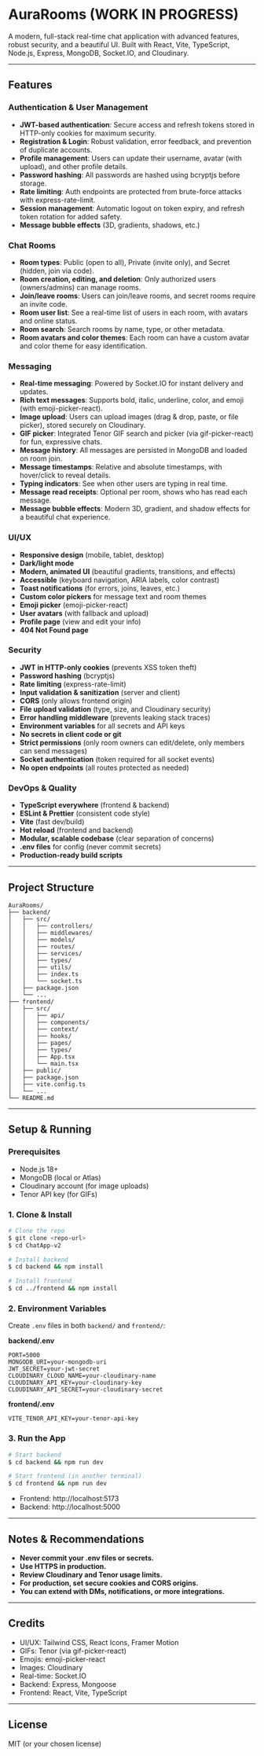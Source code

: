 # AuraRooms (WORK IN PROGRESS)

A modern, full-stack real-time chat application with advanced features, robust security, and a beautiful UI. Built with React, Vite, TypeScript, Node.js, Express, MongoDB, Socket.IO, and Cloudinary.

---

## Features

### Authentication & User Management

- **JWT-based authentication**: Secure access and refresh tokens stored in HTTP-only cookies for maximum security.
- **Registration & Login**: Robust validation, error feedback, and prevention of duplicate accounts.
- **Profile management**: Users can update their username, avatar (with upload), and other profile details.
- **Password hashing**: All passwords are hashed using bcryptjs before storage.
- **Rate limiting**: Auth endpoints are protected from brute-force attacks with express-rate-limit.
- **Session management**: Automatic logout on token expiry, and refresh token rotation for added safety.
- **Message bubble effects** (3D, gradients, shadows, etc.)

### Chat Rooms

- **Room types**: Public (open to all), Private (invite only), and Secret (hidden, join via code).
- **Room creation, editing, and deletion**: Only authorized users (owners/admins) can manage rooms.
- **Join/leave rooms**: Users can join/leave rooms, and secret rooms require an invite code.
- **Room user list**: See a real-time list of users in each room, with avatars and online status.
- **Room search**: Search rooms by name, type, or other metadata.
- **Room avatars and color themes**: Each room can have a custom avatar and color theme for easy identification.

### Messaging

- **Real-time messaging**: Powered by Socket.IO for instant delivery and updates.
- **Rich text messages**: Supports bold, italic, underline, color, and emoji (with emoji-picker-react).
- **Image upload**: Users can upload images (drag & drop, paste, or file picker), stored securely on Cloudinary.
- **GIF picker**: Integrated Tenor GIF search and picker (via gif-picker-react) for fun, expressive chats.
- **Message history**: All messages are persisted in MongoDB and loaded on room join.
- **Message timestamps**: Relative and absolute timestamps, with hover/click to reveal details.
- **Typing indicators**: See when other users are typing in real time.
- **Message read receipts**: Optional per room, shows who has read each message.
- **Message bubble effects**: Modern 3D, gradient, and shadow effects for a beautiful chat experience.

### UI/UX

- **Responsive design** (mobile, tablet, desktop)
- **Dark/light mode**
- **Modern, animated UI** (beautiful gradients, transitions, and effects)
- **Accessible** (keyboard navigation, ARIA labels, color contrast)
- **Toast notifications** (for errors, joins, leaves, etc.)
- **Custom color pickers** for message text and room themes
- **Emoji picker** (emoji-picker-react)
- **User avatars** (with fallback and upload)
- **Profile page** (view and edit your info)
- **404 Not Found page**

### Security

- **JWT in HTTP-only cookies** (prevents XSS token theft)
- **Password hashing** (bcryptjs)
- **Rate limiting** (express-rate-limit)
- **Input validation & sanitization** (server and client)
- **CORS** (only allows frontend origin)
- **File upload validation** (type, size, and Cloudinary security)
- **Error handling middleware** (prevents leaking stack traces)
- **Environment variables** for all secrets and API keys
- **No secrets in client code or git**
- **Strict permissions** (only room owners can edit/delete, only members can send messages)
- **Socket authentication** (token required for all socket events)
- **No open endpoints** (all routes protected as needed)

### DevOps & Quality

- **TypeScript everywhere** (frontend & backend)
- **ESLint & Prettier** (consistent code style)
- **Vite** (fast dev/build)
- **Hot reload** (frontend and backend)
- **Modular, scalable codebase** (clear separation of concerns)
- **.env files** for config (never commit secrets)
- **Production-ready build scripts**

---

## Project Structure

```
AuraRooms/
├── backend/
│   ├── src/
│   │   ├── controllers/
│   │   ├── middlewares/
│   │   ├── models/
│   │   ├── routes/
│   │   ├── services/
│   │   ├── types/
│   │   ├── utils/
│   │   ├── index.ts
│   │   └── socket.ts
│   ├── package.json
│   └── ...
├── frontend/
│   ├── src/
│   │   ├── api/
│   │   ├── components/
│   │   ├── context/
│   │   ├── hooks/
│   │   ├── pages/
│   │   ├── types/
│   │   ├── App.tsx
│   │   └── main.tsx
│   ├── public/
│   ├── package.json
│   ├── vite.config.ts
│   └── ...
└── README.md
```

---

## Setup & Running

### Prerequisites

- Node.js 18+
- MongoDB (local or Atlas)
- Cloudinary account (for image uploads)
- Tenor API key (for GIFs)

### 1. Clone & Install

```bash
# Clone the repo
$ git clone <repo-url>
$ cd ChatApp-v2

# Install backend
$ cd backend && npm install

# Install frontend
$ cd ../frontend && npm install
```

### 2. Environment Variables

Create `.env` files in both `backend/` and `frontend/`:

**backend/.env**

```
PORT=5000
MONGODB_URI=your-mongodb-uri
JWT_SECRET=your-jwt-secret
CLOUDINARY_CLOUD_NAME=your-cloudinary-name
CLOUDINARY_API_KEY=your-cloudinary-key
CLOUDINARY_API_SECRET=your-cloudinary-secret
```

**frontend/.env**

```
VITE_TENOR_API_KEY=your-tenor-api-key
```

### 3. Run the App

```bash
# Start backend
$ cd backend && npm run dev

# Start frontend (in another terminal)
$ cd frontend && npm run dev
```

- Frontend: http://localhost:5173
- Backend: http://localhost:5000

---

## Notes & Recommendations

- **Never commit your .env files or secrets.**
- **Use HTTPS in production.**
- **Review Cloudinary and Tenor usage limits.**
- **For production, set secure cookies and CORS origins.**
- **You can extend with DMs, notifications, or more integrations.**

---

## Credits

- UI/UX: Tailwind CSS, React Icons, Framer Motion
- GIFs: Tenor (via gif-picker-react)
- Emojis: emoji-picker-react
- Images: Cloudinary
- Real-time: Socket.IO
- Backend: Express, Mongoose
- Frontend: React, Vite, TypeScript

---

## License

MIT (or your chosen license)
